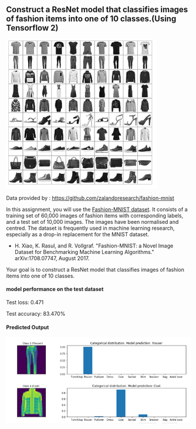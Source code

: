 ## Construct a ResNet model that classifies images of fashion items into one of 10 classes.(Using Tensorflow 2)
![](Fashion_logo.png)

Data provided by : https://github.com/zalandoresearch/fashion-mnist

In this assignment, you will use the [Fashion-MNIST dataset](https://github.com/zalandoresearch/fashion-mnist). It consists of a training set of 60,000 images of fashion items with corresponding labels, and a test set of 10,000 images. The images have been normalised and centred. The dataset is frequently used in machine learning research, especially as a drop-in replacement for the MNIST dataset. 

- H. Xiao, K. Rasul, and R. Vollgraf. "Fashion-MNIST: a Novel Image Dataset for Benchmarking Machine Learning Algorithms." arXiv:1708.07747, August 2017.

Your goal is to construct a ResNet model that classifies images of fashion items into one of 10 classes.

#### model performance on the test dataset
Test loss: 0.471

Test accuracy: 83.470%

#### Predicted Output

![](Fashion_mnist_output.png)
